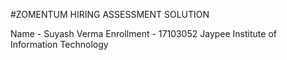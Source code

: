 #ZOMENTUM HIRING ASSESSMENT SOLUTION

Name - Suyash Verma
Enrollment - 17103052
Jaypee Institute of Information Technology